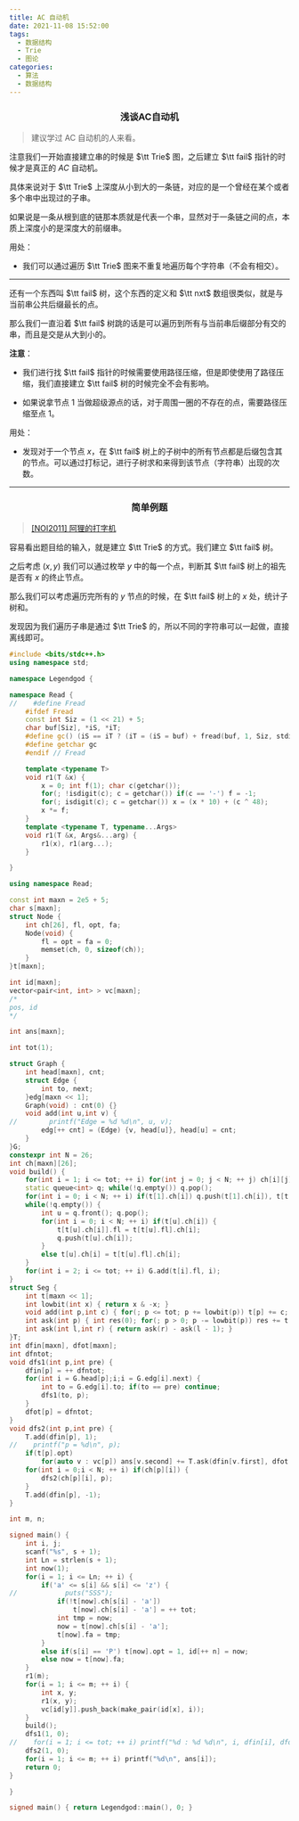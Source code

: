 ```yaml
---
title: AC 自动机
date: 2021-11-08 15:52:00
tags:
  - 数据结构
  - Trie
  - 图论
categories: 
  - 算法
  - 数据结构
---
```


<h3><center>浅谈AC自动机</center></h3>

> 建议学过 AC 自动机的人来看。

注意我们一开始直接建立串的时候是 $\tt Trie$ 图，之后建立 $\tt fail$ 指针的时候才是真正的 $AC$ 自动机。

具体来说对于 $\tt Trie$ 上深度从小到大的一条链，对应的是一个曾经在某个或者多个串中出现过的子串。

如果说是一条从根到底的链那本质就是代表一个串，显然对于一条链之间的点，本质上深度小的是深度大的前缀串。

用处：

- 我们可以通过遍历 $\tt Trie$ 图来不重复地遍历每个字符串（不会有相交）。

---

还有一个东西叫 $\tt fail$ 树，这个东西的定义和 $\tt nxt$ 数组很类似，就是与当前串公共后缀最长的点。

那么我们一直沿着 $\tt fail$ 树跳的话是可以遍历到所有与当前串后缀部分有交的串，而且是交是从大到小的。

**注意**：

- 我们进行找 $\tt fail$ 指针的时候需要使用路径压缩，但是即使使用了路径压缩，我们直接建立 $\tt fail$ 树的时候完全不会有影响。

- 如果说拿节点 $1$ 当做超级源点的话，对于周围一圈的不存在的点，需要路径压缩至点 $1$。

用处：

- 发现对于一个节点 $x$，在 $\tt fail$ 树上的子树中的所有节点都是后缀包含其的节点。可以通过打标记，进行子树求和来得到该节点（字符串）出现的次数。

----

<h3><center>简单例题</center></h3>

> [[NOI2011] 阿狸的打字机](https://www.luogu.com.cn/problem/P2414)

容易看出题目给的输入，就是建立 $\tt Trie$ 的方式。我们建立 $\tt fail$ 树。

之后考虑 $(x, y)$ 我们可以通过枚举 $y$ 中的每一个点，判断其 $\tt fail$ 树上的祖先是否有 $x$ 的终止节点。

那么我们可以考虑遍历完所有的 $y$ 节点的时候，在 $\tt fail$ 树上的 $x$ 处，统计子树和。

发现因为我们遍历子串是通过 $\tt Trie$ 的，所以不同的字符串可以一起做，直接离线即可。

```cpp
#include <bits/stdc++.h>
using namespace std;

namespace Legendgod {

namespace Read {
//    #define Fread
    #ifdef Fread
    const int Siz = (1 << 21) + 5;
    char buf[Siz], *iS, *iT;
    #define gc() (iS == iT ? (iT = (iS = buf) + fread(buf, 1, Siz, stdin), iT == iS ? EOF : *iS ++ ) : *iS ++)
    #define getchar gc
    #endif // Fread

    template <typename T>
    void r1(T &x) {
        x = 0; int f(1); char c(getchar());
        for(; !isdigit(c); c = getchar()) if(c == '-') f = -1;
        for(; isdigit(c); c = getchar()) x = (x * 10) + (c ^ 48);
        x *= f;
    }
    template <typename T, typename...Args>
    void r1(T &x, Args&...arg) {
        r1(x), r1(arg...);
    }

}

using namespace Read;

const int maxn = 2e5 + 5;
char s[maxn];
struct Node {
    int ch[26], fl, opt, fa;
    Node(void) {
        fl = opt = fa = 0;
        memset(ch, 0, sizeof(ch));
    }
}t[maxn];

int id[maxn];
vector<pair<int, int> > vc[maxn];
/*
pos, id
*/

int ans[maxn];

int tot(1);

struct Graph {
    int head[maxn], cnt;
    struct Edge {
        int to, next;
    }edg[maxn << 1];
    Graph(void) : cnt(0) {}
    void add(int u,int v) {
//        printf("Edge = %d %d\n", u, v);
        edg[++ cnt] = (Edge) {v, head[u]}, head[u] = cnt;
    }
}G;
constexpr int N = 26;
int ch[maxn][26];
void build() {
    for(int i = 1; i <= tot; ++ i) for(int j = 0; j < N; ++ j) ch[i][j] = t[i].ch[j];
    static queue<int> q; while(!q.empty()) q.pop();
    for(int i = 0; i < N; ++ i) if(t[1].ch[i]) q.push(t[1].ch[i]), t[t[1].ch[i]].fl = 1; else t[1].ch[i] = 1;
    while(!q.empty()) {
        int u = q.front(); q.pop();
        for(int i = 0; i < N; ++ i) if(t[u].ch[i]) {
            t[t[u].ch[i]].fl = t[t[u].fl].ch[i];
            q.push(t[u].ch[i]);
        }
        else t[u].ch[i] = t[t[u].fl].ch[i];
    }
    for(int i = 2; i <= tot; ++ i) G.add(t[i].fl, i);
}
struct Seg {
    int t[maxn << 1];
    int lowbit(int x) { return x & -x; }
    void add(int p,int c) { for(; p <= tot; p += lowbit(p)) t[p] += c; }
    int ask(int p) { int res(0); for(; p > 0; p -= lowbit(p)) res += t[p]; return res; }
    int ask(int l,int r) { return ask(r) - ask(l - 1); }
}T;
int dfin[maxn], dfot[maxn];
int dfntot;
void dfs1(int p,int pre) {
    dfin[p] = ++ dfntot;
    for(int i = G.head[p];i;i = G.edg[i].next) {
        int to = G.edg[i].to; if(to == pre) continue;
        dfs1(to, p);
    }
    dfot[p] = dfntot;
}
void dfs2(int p,int pre) {
    T.add(dfin[p], 1);
//    printf("p = %d\n", p);
    if(t[p].opt)
        for(auto v : vc[p]) ans[v.second] += T.ask(dfin[v.first], dfot[v.first]);
    for(int i = 0;i < N; ++ i) if(ch[p][i]) {
        dfs2(ch[p][i], p);
    }
    T.add(dfin[p], -1);
}

int m, n;

signed main() {
    int i, j;
    scanf("%s", s + 1);
    int Ln = strlen(s + 1);
    int now(1);
    for(i = 1; i <= Ln; ++ i) {
        if('a' <= s[i] && s[i] <= 'z') {
//            puts("SSS");
            if(!t[now].ch[s[i] - 'a'])
                t[now].ch[s[i] - 'a'] = ++ tot;
            int tmp = now;
            now = t[now].ch[s[i] - 'a'];
            t[now].fa = tmp;
        }
        else if(s[i] == 'P') t[now].opt = 1, id[++ n] = now;
        else now = t[now].fa;
    }
    r1(m);
    for(i = 1; i <= m; ++ i) {
        int x, y;
        r1(x, y);
        vc[id[y]].push_back(make_pair(id[x], i));
    }
    build();
    dfs1(1, 0);
//    for(i = 1; i <= tot; ++ i) printf("%d : %d %d\n", i, dfin[i], dfot[i]);
    dfs2(1, 0);
    for(i = 1; i <= m; ++ i) printf("%d\n", ans[i]);
    return 0;
}

}

signed main() { return Legendgod::main(), 0; }

```

